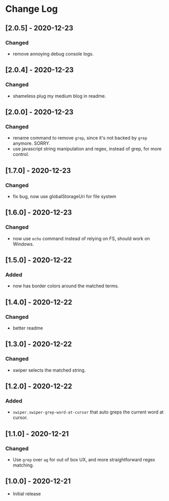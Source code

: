 # Change Log

## [2.0.5] - 2020-12-23

### Changed

- remove annoying debug console logs.

## [2.0.4] - 2020-12-23

### Changed

- shameless plug my medium blog in readme.

## [2.0.0] - 2020-12-23

### Changed

- rename command to remove `grep`, since it's not backed by `grep` anymore. SORRY.
- use javascript string manipulation and regex, instead of grep, for more control.

## [1.7.0] - 2020-12-23

### Changed

- fix bug, now use globalStorageUri for file system

## [1.6.0] - 2020-12-23

### Changed

- now use `echo` command instead of relying on FS, should work on Windows.

## [1.5.0] - 2020-12-22

### Added

- now has border colors around the matched terms.

## [1.4.0] - 2020-12-22

### Changed

- better readme

## [1.3.0] - 2020-12-22

### Changed

- swiper selects the matched string.

## [1.2.0] - 2020-12-22

### Added

- `swiper.swiper-grep-word-at-cursor` that auto greps the current word at cursor.

## [1.1.0] - 2020-12-21

### Changed

- Use `grep` over `ag` for out of box UX, and more straightforward regex matching.

## [1.0.0] - 2020-12-21

- Initial release
